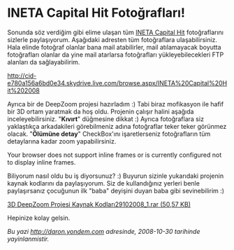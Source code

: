 # INETA Capital Hit Fotoğrafları! 

Sonunda söz verdiğim gibi elime ulaşan tüm [INETA Capital
Hit](http://daron.yondem.com/tr/post/e7784945-391f-4e80-af92-2e8499d13592)
fotoğraflarını sizlerle paylaşıyorum. Aşağıdaki adresten tüm
fotoğraflara ulaşabilirsiniz. Hala elinde fotoğraf olanlar bana mail
atabilirler, mail atılamayacak boyutta fotoğrafları olanlar da yine mail
atarlarsa fotoğrafları yükleyebilecekleri FTP alanları da
sağlayabilirim.

<http://cid-e780a156a6bd0e34.skydrive.live.com/browse.aspx/INETA%20Capital%20Hit%202008> 

Ayrıca bir de DeepZoom projesi hazırladım :) Tabi biraz mofikasyon ile
hafif bir 3D ortam yaratmak da hoş oldu. Projenin çalışır halini aşağıda
inceleyebilirsiniz. "**Kıvırt**" düğmesine dikkat :) Ayrıca fotoğraflara
siz yaklaştıkça arkadakileri görebilmeniz adına fotoğraflar teker teker
görünmez olacak. "**Ölümüne detay**" CheckBox'ını işaretlerseniz
fotoğrafların tüm detaylarına kadar zoom yapabilirsiniz.

Your browser does not support inline frames or is currently configured
not to display inline frames.

Biliyorum nasıl oldu bu iş diyorsunuz? :) Buyurun sizinle yukarıdaki
projenin kaynak kodlarını da paylaşıyorum. Siz de kullandığınız yerleri
benle paylaşırsanız çocuğunun ilk "baba" deyişini duyan baba gibi
sevinebilirim :)

[3D DeepZoom Projesi Kaynak Kodları29102008\_1.rar (50,57
KB)](media/INETA_Capital_Hit_Fotograflari/29102008_1.rar)

Hepinize kolay gelsin.


*Bu yazi http://daron.yondem.com adresinde, 2008-10-30 tarihinde yayinlanmistir.*